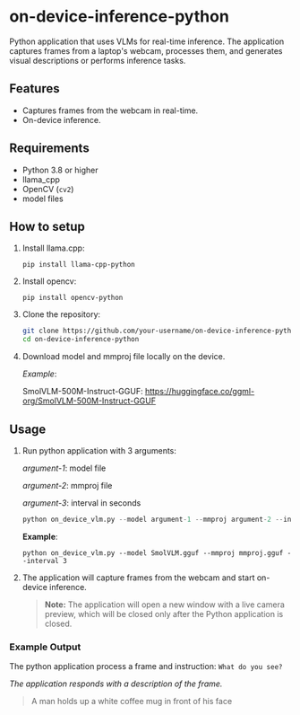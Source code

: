 # on-device-inference-python

Python application that uses VLMs for real-time inference. The application captures frames from a laptop's webcam, processes them, and generates visual descriptions or performs inference tasks.

## Features
- Captures frames from the webcam in real-time.
- On-device inference.

## Requirements
- Python 3.8 or higher
- llama_cpp
- OpenCV (`cv2`)
- model files

## How to setup
1. Install llama.cpp:
   ```
   pip install llama-cpp-python
   ```

2. Install opencv:
    ```
    pip install opencv-python
    ```
   
3. Clone the repository:
   ```bash
   git clone https://github.com/your-username/on-device-inference-python.git
   cd on-device-inference-python
   ```
4. Download model and mmproj file locally on the device.
    
    _Example_:
    
    SmolVLM-500M-Instruct-GGUF: https://huggingface.co/ggml-org/SmolVLM-500M-Instruct-GGUF
    
## Usage
1. Run python application with 3 arguments:

     _argument-1_: model file
    
     _argument-2_: mmproj file
    
     _argument-3_: interval in seconds
    
    ```python
    python on_device_vlm.py --model argument-1 --mmproj argument-2 --interval argument-3
    ``` 
    __Example__:
    ```
    python on_device_vlm.py --model SmolVLM.gguf --mmproj mmproj.gguf --interval 3
    ```

3. The application will capture frames from the webcam and start on-device inference.

    > **Note:**
    > The application will open a new window with a live camera preview, which will be closed only after the Python application is closed.

### Example Output
The python application process a frame and instruction: `What do you see?`

_The application responds with a description of the frame._
> A man holds up a white coffee mug in front of his face
